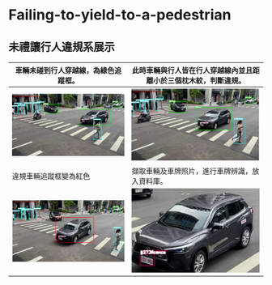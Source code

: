 # Failing-to-yield-to-a-pedestrian
## 未禮讓行人違規系展示

|車輛未碰到行人穿越線，為綠色追蹤框。|此時車輛與行人皆在行人穿越線內並且距離小於三個枕木紋，判斷違規。|
|----|----|
|![](no_rule_car.png)|![](car_on_crosswalk.png)|
|違規車輛追蹤框變為紅色|擷取車輛及車牌照片，進行車牌辨識，放入資料庫。|
|![](tracking_become_red.png)|![](car_cropped.png)|
